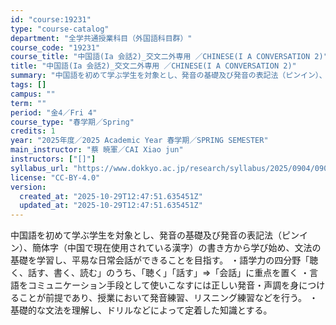 ```yaml
---
id: "course:19231"
type: "course-catalog"
department: "全学共通授業科目（外国語科目群）"
course_code: "19231"
course_title: "中国語(Ia 会話2)_交文二外専用 ／CHINESE(I A CONVERSATION 2)"
title: "中国語(Ia 会話2)_交文二外専用 ／CHINESE(I A CONVERSATION 2)"
summary: "中国語を初めて学ぶ学生を対象とし、発音の基礎及び発音の表記法（ピンイン）、簡体字（中国で現在使用されている漢字）の書き方から学び始め、文法の基礎を学習し、平易な日常会話ができることを目指す。 ・語学力の四分野「聴く、話す、書く、読む」のうち…"
tags: []
campus: ""
term: ""
period: "金4／Fri 4"
course_type: "春学期／Spring"
credits: 1
year: "2025年度／2025 Academic Year 春学期／SPRING SEMESTER"
main_instructor: "蔡 暁軍／CAI Xiao jun"
instructors: ["[]"]
syllabus_url: "https://www.dokkyo.ac.jp/research/syllabus/2025/0904/0904_19231_ja_JP.html"
license: "CC-BY-4.0"
version:
  created_at: "2025-10-29T12:47:51.635451Z"
  updated_at: "2025-10-29T12:47:51.635451Z"
---
```

中国語を初めて学ぶ学生を対象とし、発音の基礎及び発音の表記法（ピンイン）、簡体字（中国で現在使用されている漢字）の書き方から学び始め、文法の基礎を学習し、平易な日常会話ができることを目指す。 ・語学力の四分野「聴く、話す、書く、読む」のうち、｢聴く｣「話す」⇒「会話」に重点を置く ・言語をコミュニケーション手段として使いこなすには正しい発音・声調を身につけることが前提であり、授業において発音練習、リスニング練習などを行う。 ・基礎的な文法を理解し、ドリルなどによって定着した知識とする。
